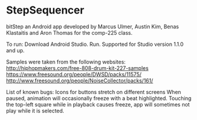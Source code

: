 # StepSequencer
bitStep
an Android app developed by Marcus Ulmer, Austin Kim, Benas Klastaitis and Aron Thomas for the comp-225 class.  

To run:
Download Android Studio. Run. Supported for Studio version 1.1.0 and up.

Samples were taken from the following websites:
http://hiphopmakers.com/free-808-drum-kit-227-samples
https://www.freesound.org/people/DWSD/packs/11575/
http://www.freesound.org/people/NoiseCollector/packs/161/

List of known bugs:
Icons for buttons stretch on different screens
When paused, animation will occasionally freeze with a beat highlighted.
Touching the top-left square while in playback causes freeze, app will sometimes not play while it is selected.